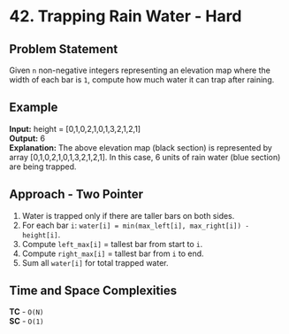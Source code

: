 # 42. Trapping Rain Water - Hard

## Problem Statement
Given `n` non-negative integers representing an elevation map where the width of each bar is `1`, compute how much water it can trap after raining.

## Example
**Input:** height = [0,1,0,2,1,0,1,3,2,1,2,1]<br>
**Output:** 6<br>
**Explanation:** The above elevation map (black section) is represented by array [0,1,0,2,1,0,1,3,2,1,2,1]. In this case, 6 units of rain water (blue section) are being trapped.

## Approach - Two Pointer
1. Water is trapped only if there are taller bars on both sides.
2. For each bar `i`: `water[i] = min(max_left[i], max_right[i]) - height[i]`.
3. Compute `left_max[i]` = tallest bar from start to `i`.
4. Compute `right_max[i]` = tallest bar from `i` to end.
5. Sum all `water[i]` for total trapped water.

## Time and Space Complexities
**TC** - `O(N)`<br>
**SC** - `O(1)`

